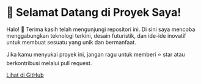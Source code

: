 
<body>
  <div class="stars"></div>
  <div class="container">
    <h1>🚀 Selamat Datang di Proyek Saya!</h1>
    <p>Halo! 👋 Terima kasih telah mengunjungi repositori ini. Di sini saya mencoba menggabungkan teknologi terkini, desain futuristik, dan ide-ide inovatif untuk membuat sesuatu yang unik dan bermanfaat.</p>
    <p>Jika kamu menyukai proyek ini, jangan ragu untuk memberi ⭐ star atau berkontribusi melalui pull request.</p>
    <a href="https://github.com/Raflimaulan " target="_blank" class="glow-button">Lihat di GitHub</a>
  </div>
</body>
